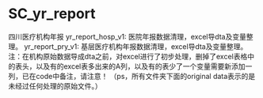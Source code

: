 # SC_yr_report
四川医疗机构年报
yr_report_hosp_v1: 医院年报数据清理，excel导dta及变量整理。
yr_report_pry_v1: 基层医疗机构年报数据清理，excel导dta及变量整理。 
注：在机构原始数据导成dta之前，对excel进行了初步处理，删掉了excel表格中的表头，以及有的excel表多出来的A列，以及有的表少了一个变量需要新添加一列，已在code中备注，请注意！
（ps，所有文件夹下面的original data表示的是未经过任何处理的原始文件。）
